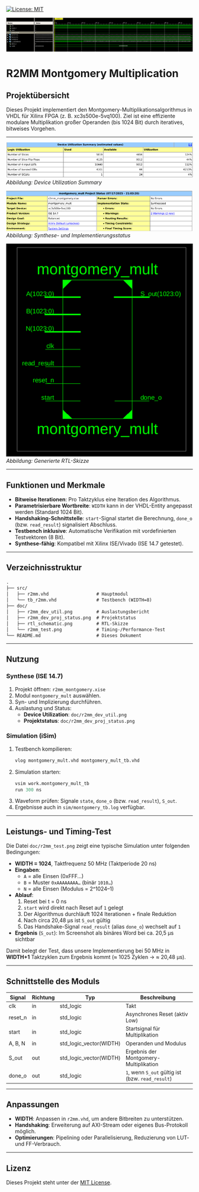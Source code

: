 [![License: MIT](https://img.shields.io/badge/License-MIT-yellow.svg)](LICENSE)

![R2MM Performance Test](doc/r2mm_test.png)

# R2MM Montgomery Multiplication

## Projektübersicht

Dieses Projekt implementiert den Montgomery-Multiplikationsalgorithmus in VHDL für Xilinx FPGA (z. B. xc3s500e-5vq100). Ziel ist eine effiziente modulare Multiplikation großer Operanden (bis 1024 Bit) durch iteratives, bitweises Vorgehen.

---

![Device Utilization](doc/r2mm_dev_util.png)  
_Abbildung: Device Utilization Summary_

![Project Status](doc/r2mm_dev_proj_status.png)  
_Abbildung: Synthese- und Implementierungsstatus_

![RTL Schematic](doc/rtl_schematic.png)  
_Abbildung: Generierte RTL-Skizze_

---

## Funktionen und Merkmale

- **Bitweise Iterationen**: Pro Taktzyklus eine Iteration des Algorithmus.
- **Parametrisierbare Wortbreite**: `WIDTH` kann in der VHDL-Entity angepasst werden (Standard 1024 Bit).
- **Handshaking-Schnittstelle**: `start`-Signal startet die Berechnung, `done_o` (bzw. `read_result`) signalisiert Abschluss.
- **Testbench inklusive**: Automatische Verifikation mit vordefinierten Testvektoren (8 Bit).
- **Synthese-fähig**: Kompatibel mit Xilinx ISE/Vivado (ISE 14.7 getestet).

---

## Verzeichnisstruktur

```
.
├── src/
│   ├── r2mm.vhd                  # Hauptmodul
│   └── tb_r2mm.vhd               # Testbench (WIDTH=8)
├── doc/
│   ├── r2mm_dev_util.png         # Auslastungsbericht
│   ├── r2mm_dev_proj_status.png  # Projektstatus
│   ├── rtl_schematic.png         # RTL-Skizze
│   └── r2mm_test.png             # Timing-/Performance-Test
└── README.md                     # Dieses Dokument
```

---

## Nutzung

### Synthese (ISE 14.7)

1. Projekt öffnen: `r2mm_montgomery.xise`
2. Modul `montgomery_mult` auswählen.
3. Syn- und Implizierung durchführen.
4. Auslastung und Status:
   - **Device Utilization**: `doc/r2mm_dev_util.png`
   - **Projektstatus**: `doc/r2mm_dev_proj_status.png`

### Simulation (iSim)

1. Testbench kompilieren:
   ```tcl
   vlog montgomery_mult.vhd montgomery_mult_tb.vhd
   ```
2. Simulation starten:
   ```tcl
   vsim work.montgomery_mult_tb
   run 300 ns
   ```
3. Waveform prüfen: Signale `state`, `done_o` (bzw. `read_result`), `S_out`.
4. Ergebnisse auch in `sim/montgomery_tb.log` verfügbar.

---

## Leistungs- und Timing-Test

Die Datei `doc/r2mm_test.png` zeigt eine typische Simulation unter folgenden Bedingungen:

- **WIDTH = 1024**, Taktfrequenz 50 MHz (Taktperiode 20 ns)
- **Eingaben**:
  - `A` = alle Einsen (0xFFF…)
  - `B` = Muster `0xAAAAAAAA…` (binär `1010…`)
  - `N` = alle Einsen (Modulus = 2^1024–1)
- **Ablauf**:
  1. Reset bei t = 0 ns
  2. `start` wird direkt nach Reset auf `1` gelegt
  3. Der Algorithmus durchläuft 1024 Iterationen + finale Reduktion
  4. Nach circa 20,48 µs ist `S_out` gültig
  5. Das Handshake-Signal `read_result` (alias `done_o`) wechselt auf `1`
- **Ergebnis** (`S_out`): Im Screenshot als binäres Word bei ca. 20,5 µs sichtbar

Damit belegt der Test, dass unsere Implementierung bei 50 MHz in **WIDTH+1** Taktzyklen zum Ergebnis kommt (≈ 1025 Zyklen → ≈ 20,48 µs).

---

## Schnittstelle des Moduls

| Signal  | Richtung | Typ                     | Beschreibung                                      |
| ------- | -------- | ----------------------- | ------------------------------------------------- |
| clk     | in       | std_logic               | Takt                                              |
| reset_n | in       | std_logic               | Asynchrones Reset (aktiv Low)                     |
| start   | in       | std_logic               | Startsignal für Multiplikation                    |
| A, B, N | in       | std_logic_vector(WIDTH) | Operanden und Modulus                             |
| S_out   | out      | std_logic_vector(WIDTH) | Ergebnis der Montgomery-Multiplikation            |
| done_o  | out      | std_logic               | `1`, wenn `S_out` gültig ist (bzw. `read_result`) |

---

## Anpassungen

- **WIDTH**: Anpassen in `r2mm.vhd`, um andere Bitbreiten zu unterstützen.
- **Handshaking**: Erweiterung auf AXI-Stream oder eigenes Bus-Protokoll möglich.
- **Optimierungen**: Pipelining oder Parallelisierung, Reduzierung von LUT- und FF-Verbrauch.

---

## Lizenz

Dieses Projekt steht unter der [MIT License](LICENSE).

